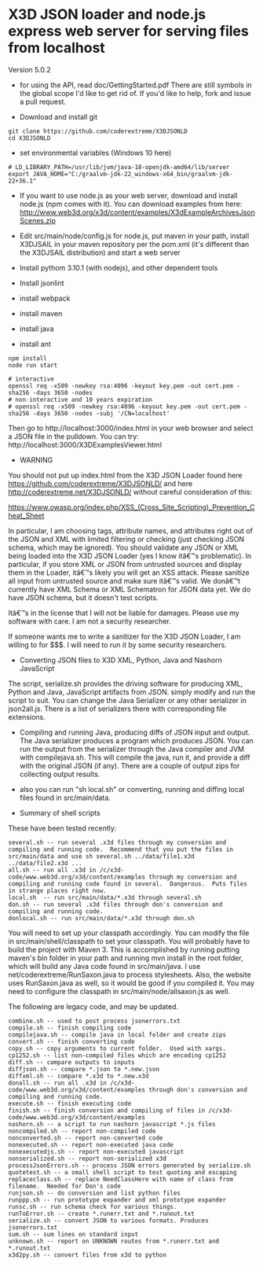﻿# X3D JSON loader and node.js express web server for serving files from localhost

Version 5.0.2


* for using the API, read doc/GettingStarted.pdf  There are still symbols in the global scope I'd like to get rid of.  If you'd like to help, fork and issue a pull request.




* Download and install git
```
git clone https://github.com/coderextreme/X3DJSONLD
cd X3DJSONLD
```

* set environmental variables (Windows 10 here)
```
# LD_LIBRARY_PATH=/usr/lib/jvm/java-18-openjdk-amd64/lib/server
export JAVA_HOME="C:/graalvm-jdk-22_windows-x64_bin/graalvm-jdk-22+36.1"
```

* If you want to use node.js as your web server, download and install node.js (npm comes with it). You can download examples from here: http://www.web3d.org/x3d/content/examples/X3dExampleArchivesJsonScenes.zip


* Edit src/main/node/config.js for node.js, put maven in your path, install X3DJSAIL in your maven repository per the pom.xml (it's different than the X3DJSAIL distribution) and start a web server

* Install pythom 3.10.1 (with nodejs), and other dependent tools

* Install jsonlint

* install webpack

* install maven

* install java

* install ant

```
npm install
node run start

# interactive
openssl req -x509 -newkey rsa:4096 -keyout key.pem -out cert.pem -sha256 -days 3650 -nodes
# non-interactive and 10 years expiration
# openssl req -x509 -newkey rsa:4096 -keyout key.pem -out cert.pem -sha256 -days 3650 -nodes -subj '/CN=localhost'
```
Then go to http://localhost:3000/index.html in your web browser and select a JSON file in
the pulldown.  You can try: http://localhost:3000/X3DExamplesViewer.html


* WARNING


You should not put up index.html from the X3D JSON Loader found here https://github.com/coderextreme/X3DJSONLD/ and here http://coderextreme.net/X3DJSONLD/  without careful consideration of this:


https://www.owasp.org/index.php/XSS_(Cross_Site_Scripting)_Prevention_Cheat_Sheet


In particular, I am choosing tags, attribute names, and attributes right out of the JSON and XML with limited filtering or checking (just checking JSON schema, which may be ignored).    You should validate any JSON or XML being loaded into the X3D JSON Loader (yes I know itâ€™s problematic).  In particular, if you store XML or JSON from untrusted sources and display them in the Loader, itâ€™s likely you will get an XSS attack.  Please sanitize all input from untrusted source and make sure itâ€™s valid.  We donâ€™t currently have XML Schema or XML Schematron for JSON data yet.  We do have JSON schema, but it doesn't test scripts.


Itâ€™s in the license that I will not be liable for damages.  Please use my software with care.  I am not a security researcher.


If someone wants me to write a sanitizer for the X3D JSON Loader, I am willing to for $$$.  I will need to run it by some security researchers.


* Converting JSON files to X3D XML, Python, Java and Nashorn JavaScript


The script, serialize.sh provides the driving software for producing XML, Python and Java, JavaScript artifacts from JSON.  simply modify and run the script to suit.  You can change the Java Serializer or any other serializer in json2all.js.  There is a list of serializers there with corresponding file extensions.


* Compiling and running Java, producing diffs of JSON input and output.   The Java serializer produces a program which produces JSON.  You can run the output from the serializer through the Java compiler and JVM with compilejava.sh.  This will compile the java, run it, and provide a diff with the original JSON (if any).  There are a couple of output zips for collecting output results.


* also you can run "sh local.sh" or converting, running and diffing local files found in src/main/data.




* Summary of shell scripts


These have been tested recently:
```
several.sh -- run several .x3d files through my conversion and compiling and running code.  Recommend that you put the files in src/main/data and use sh several.sh ../data/file1.x3d ../data/file2.x3d ...
all.sh -- run all .x3d in /c/x3d-code/www.web3d.org/x3d/content/examples through my conversion and compiling and running code found in several.  Dangerous.  Puts files in strange places right now.
local.sh  -- run src/main/data/*.x3d through several.sh
don.sh -- run several .x3d files through don's conversion and compiling and running code.
donlocal.sh -- run src/main/data/*.x3d through don.sh
```


You will need to set up your classpath accordingly.  You can modify the file in src/main/shell/classpath to set your classpath.  You will probably have to build the project with Maven 3.  This is accomplished by running putting maven's bin folder in your path and running mvn install in the root folder, which will build any Java code found in src/main/java.  I use net/coderextreme/RunSaxon.java to process stylesheets.  Also, the website uses RunSaxon.java as well, so it would be good if you compiled it.  You may need to configure the classpath in src/main/node/allsaxon.js as well.


The following are legacy code, and may be updated.
```
combine.sh -- used to post process jsonerrors.txt
compile.sh -- finish compiling code
compilejava.sh -- compile java in local folder and create zips
convert.sh -- finish converting code
copy.sh -- copy arguments to current folder.  Used with xargs.
cp1252.sh -- list non-compiled files which are encoding cp1252
diff.sh -- compare outputs to inputs
diffjson.sh -- compare *.json to *.new.json
diffxml.sh -- compare *.x3d to *.new.x3d
donall.sh -- run all .x3d in /c/x3d-code/www.web3d.org/x3d/content/examples through don's conversion and compiling and running code.
execute.sh -- finish executing code
finish.sh -- finish conversion and compiling of files in /c/x3d-code/www.web3d.org/x3d/content/examples
nashorn.sh -- a script to run nashorn javascript *.js files
noncompiled.sh -- report non-compiled code
nonconverted.sh -- report non-converted code
nonexecuted.sh -- report non-executed java code
nonexecutedjs.sh -- report non-executed javascript
nonserialized.sh -- report non-serialized x3d
processJsonErrors.sh -- process JSON errors generated by serialize.sh
quotetest.sh -- a small shell script to test quoting and escaping
replaceclass.sh -- replace NeedClassHere with name of class from filename.  Needed for Don's code
runjson.sh -- do conversion and list python files
runppp.sh -- run prototype expander and xml prototype expander
runsc.sh -- run schema check for various things.
runToError.sh -- create *.runerr.txt and *.runout.txt
serialize.sh -- convert JSON to various formats. Produces jsonerrors.txt
sum.sh -- sum lines on standard input
unknown.sh -- report on UNKNOWN routes from *.runerr.txt and *.runout.txt
x3d2py.sh -- convert files from x3d to python
```
